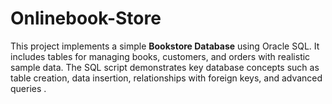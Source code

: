 # Onlinebook-Store
This project implements a simple **Bookstore Database** using Oracle SQL. It includes tables for managing books, customers, and orders with realistic sample data.  The SQL script demonstrates key database concepts such as table creation, data insertion, relationships with foreign keys, and advanced queries .
